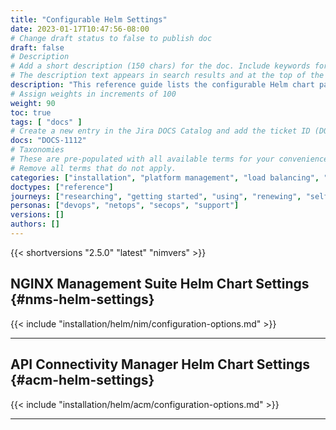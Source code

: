 ```yaml
---
title: "Configurable Helm Settings"
date: 2023-01-17T10:47:56-08:00
# Change draft status to false to publish doc
draft: false
# Description
# Add a short description (150 chars) for the doc. Include keywords for SEO. 
# The description text appears in search results and at the top of the doc.
description: "This reference guide lists the configurable Helm chart parameters and default settings for the NGINX Management Suite platform and modules."
# Assign weights in increments of 100
weight: 90
toc: true
tags: [ "docs" ]
# Create a new entry in the Jira DOCS Catalog and add the ticket ID (DOCS-<number>) below
docs: "DOCS-1112"
# Taxonomies
# These are pre-populated with all available terms for your convenience.
# Remove all terms that do not apply.
categories: ["installation", "platform management", "load balancing", "api management", "service mesh", "security", "analytics"]
doctypes: ["reference"]
journeys: ["researching", "getting started", "using", "renewing", "self service"]
personas: ["devops", "netops", "secops", "support"]
versions: []
authors: []
---
```


{{< shortversions "2.5.0" "latest" "nimvers" >}}

## NGINX Management Suite Helm Chart Settings {#nms-helm-settings}

{{< include "installation/helm/nim/configuration-options.md" >}}

---

## API Connectivity Manager Helm Chart Settings {#acm-helm-settings}

{{< include "installation/helm/acm/configuration-options.md" >}}

---